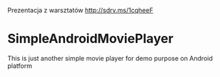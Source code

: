 Prezentacja z warsztatów http://sdrv.ms/1cqheeF


SimpleAndroidMoviePlayer
========================

This is just another simple movie player for demo purpose on Android platform
